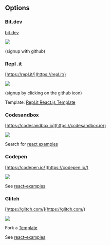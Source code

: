 ## Options

### Bit.dev

[bit.dev](https://bit.dev/phillipsja97/mybitcollection/food-icon)

![](https://clients.widged.com/hackyourfuture/assets/sandbox/bit-src.png)

(signup with github)

### Repl .it

[https://repl.it/](https://repl.it/)

![](https://clients.widged.com/hackyourfuture/assets/sandbox/repl-it.png)

(signup by clicking on the  github icon)

Template: [Repl.it React.js Template](https://repl.it/@templates/Reactjs#README.md)

### Codesandbox

[https://codesandbox.io](https://codesandbox.io/)

![](https://clients.widged.com/hackyourfuture/assets/sandbox/codesandbox.png)

Search for [react examples](https://codesandbox.io/search?query=react&page=1&configure%5BhitsPerPage%5D=12)

### Codepen

[https://codepen.io/](https://codepen.io/)

![](https://clients.widged.com/hackyourfuture/assets/sandbox/codepen.png)

See [react-examples](https://codepen.io/collection/DjOaOj/)

### Glitch

[https://glitch.com/](https://glitch.com/)

![](https://clients.widged.com/hackyourfuture/assets/sandbox/glitch.png)

Fork a [Template](https://glitch.com/edit/#!/trite-flat-psychiatrist)

See [react-examples](https://codepen.io/collection/DjOaOj/)

